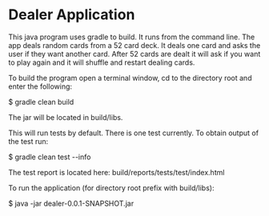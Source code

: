 # Dealer Application
This java program uses gradle to build. It runs from the command line. The app deals random cards from a 52 card deck. It deals one card and asks the user if they want another card. After 52 cards are dealt it will ask if you want to play again and it will shuffle and restart dealing cards.

To build the program open a terminal window, cd to the directory root and enter the following:

$ gradle clean build

The jar will be located in build/libs.

This will run tests by default. There is one test currently. To obtain output of the test run:

$ gradle clean test --info

The test report is located here: build/reports/tests/test/index.html

To run the application (for directory root prefix with build/libs):

$ java -jar dealer-0.0.1-SNAPSHOT.jar